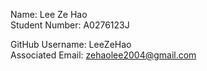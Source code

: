 Name: Lee Ze Hao  
Student Number: A0276123J

GitHub Username: LeeZeHao  
Associated Email: zehaolee2004@gmail.com